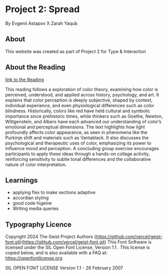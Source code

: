 # Project 2: Spread
By Evgenii Astapov X Zarah Yaqub
## About
This website was created as part of Project 2 for Type & Interaction 

## About the Reading
[link to the Reading](https://medium.com/google-design/everyday-color-theory-59c1ca0770cb) 

This reading follows a exploration of color theory, examining how color is perceived, understood, and applied across history, psychology, and art. It explains that color perception is deeply subjective, shaped by context, individual experience, and even physiological differences such as color blindness. Historically, colors like red have held cultural and symbolic importance since prehistoric times, while thinkers such as Goethe, Newton, Wittgenstein, and Albers have each advanced our understanding of color’s emotional and perceptual dimensions. The text highlights how light profoundly affects color appearance, as seen in phenomena like the Purkinje shift and materials such as Vantablack. It also discusses the psychological and therapeutic uses of color, emphasizing its power to influence mood and perception. A concluding group exercise encourages participants to apply these ideas through a hands-on collage activity, reinforcing sensitivity to subtle tonal differences and the collaborative nature of color interpretation.

## Learnings
- applying flex to make sections adaptive
- accordian styling
- good code higeine
- Writing media queries
  
## Typography Licence
Copyright 2024 The Geist Project Authors (https://github.com/vercel/geist-font.git)(https://github.com/vercel/geist-font.git)
This Font Software is licensed under the SIL Open Font License, Version 1.1 . This license is copied below, and is also available with a FAQ at: https://openfontlicense.org

SIL OPEN FONT LICENSE Version 1.1 - 26 February 2007






